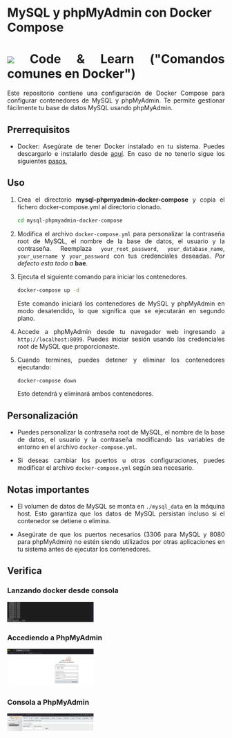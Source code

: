 # MySQL y phpMyAdmin con Docker Compose

<div align="justify">

# <img src=../../../../../images/coding-book.png width="40"> Code & Learn ("Comandos comunes en Docker")

Este repositorio contiene una configuración de Docker Compose para configurar contenedores de MySQL y phpMyAdmin. Te permite gestionar fácilmente tu base de datos MySQL usando phpMyAdmin.

## Prerrequisitos

- Docker: Asegúrate de tener Docker instalado en tu sistema. Puedes descargarlo e instalarlo desde [aquí](https://www.docker.com/get-started). En caso de no tenerlo sigue los siguientes [pasos](https://docs.docker.com/compose/install/),

## Uso

1. Crea el directorio **mysql-phpmyadmin-docker-compose** y copia el fichero docker-compose.yml al directorio clonado.

    ```bash
    cd mysql-phpmyadmin-docker-compose
    ```

2. Modifica el archivo `docker-compose.yml` para personalizar la contraseña root de MySQL, el nombre de la base de datos, el usuario y la contraseña. Reemplaza `your_root_password`, `your_database_name`, `your_username` y `your_password` con tus credenciales deseadas. *Por defecto esta todo a* **bae**.

3. Ejecuta el siguiente comando para iniciar los contenedores.

    ```bash
    docker-compose up -d
    ```

    Este comando iniciará los contenedores de MySQL y phpMyAdmin en modo desatendido, lo que significa que se ejecutarán en segundo plano.

4. Accede a phpMyAdmin desde tu navegador web ingresando a `http://localhost:8099`. Puedes iniciar sesión usando las credenciales root de MySQL que proporcionaste.

5. Cuando termines, puedes detener y eliminar los contenedores ejecutando:

    ```bash
    docker-compose down
    ```

    Esto detendrá y eliminará ambos contenedores.

## Personalización

- Puedes personalizar la contraseña root de MySQL, el nombre de la base de datos, el usuario y la contraseña modificando las variables de entorno en el archivo `docker-compose.yml`.

- Si deseas cambiar los puertos u otras configuraciones, puedes modificar el archivo `docker-compose.yml` según sea necesario.

## Notas importantes

- El volumen de datos de MySQL se monta en `./mysql_data` en la máquina host. Esto garantiza que los datos de MySQL persistan incluso si el contenedor se detiene o elimina.

- Asegúrate de que los puertos necesarios (3306 para MySQL y 8080 para phpMyAdmin) no estén siendo utilizados por otras aplicaciones en tu sistema antes de ejecutar los contenedores.

## Verifica

### Lanzando docker desde consola

<img src="images/docker-console.png" width="200">

### Accediendo a PhpMyAdmin

<img src="images/php-myadmin-url.png" width="200">

### Consola a PhpMyAdmin

<img src="images/php-myadmin-consola.png" width="200">
